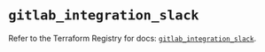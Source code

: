 # `gitlab_integration_slack`

Refer to the Terraform Registry for docs: [`gitlab_integration_slack`](https://registry.terraform.io/providers/gitlabhq/gitlab/17.0.0/docs/resources/integration_slack).

